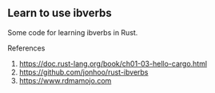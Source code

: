 ## Learn to use ibverbs

Some code for learning ibverbs in Rust.

References

1. https://doc.rust-lang.org/book/ch01-03-hello-cargo.html
2. https://github.com/jonhoo/rust-ibverbs 
3. https://www.rdmamojo.com
